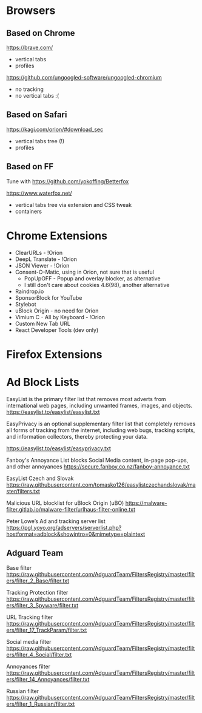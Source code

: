 # Browsers

## Based on Chrome
https://brave.com/

- vertical tabs
- profiles

https://github.com/ungoogled-software/ungoogled-chromium

- no tracking
- no vertical tabs :(

## Based on Safari
https://kagi.com/orion/#download_sec

- vertical tabs tree (!)
- profiles

## Based on FF
Tune with https://github.com/yokoffing/Betterfox

https://www.waterfox.net/

- vertical tabs tree via extension and CSS tweak
- containers

# Chrome Extensions

- ClearURLs - !Orion
- DeepL Translate - !Orion
- JSON Viewer - !Orion
- Consent-O-Matic, using in Orion, not sure that is useful
  - PopUpOFF - Popup and overlay blocker, as alternative
  - I still don't care about cookies 4.6(98), another alternative
- Raindrop.io
- SponsorBlock for YouTube
- Stylebot
- uBlock Origin - no need for Orion
- Vimium C - All by Keyboard - !Orion
- Custom New Tab URL
- React Developer Tools (dev only)

# Firefox Extensions


# Ad Block Lists

EasyList is the primary filter list that removes most adverts from international web pages, including unwanted frames, images, and objects.
https://easylist.to/easylist/easylist.txt

EasyPrivacy is an optional supplementary filter list that completely removes all forms of tracking from the internet, including web bugs, tracking scripts, and information collectors, thereby protecting your data.

https://easylist.to/easylist/easyprivacy.txt

Fanboy's Annoyance List blocks Social Media content, in-page pop-ups, and other annoyances
https://secure.fanboy.co.nz/fanboy-annoyance.txt

EasyList Czech and Slovak
https://raw.githubusercontent.com/tomasko126/easylistczechandslovak/master/filters.txt

Malicious URL blocklist for uBlock Origin (uBO)
https://malware-filter.gitlab.io/malware-filter/urlhaus-filter-online.txt

Peter Lowe’s Ad and tracking server list
https://pgl.yoyo.org/adservers/serverlist.php?hostformat=adblock&showintro=0&mimetype=plaintext

## Adguard Team
Base filter
https://raw.githubusercontent.com/AdguardTeam/FiltersRegistry/master/filters/filter_2_Base/filter.txt

Tracking Protection filter
https://raw.githubusercontent.com/AdguardTeam/FiltersRegistry/master/filters/filter_3_Spyware/filter.txt

URL Tracking filter
https://raw.githubusercontent.com/AdguardTeam/FiltersRegistry/master/filters/filter_17_TrackParam/filter.txt

Social media filter
https://raw.githubusercontent.com/AdguardTeam/FiltersRegistry/master/filters/filter_4_Social/filter.txt

Annoyances filter
https://raw.githubusercontent.com/AdguardTeam/FiltersRegistry/master/filters/filter_14_Annoyances/filter.txt

Russian filter
https://raw.githubusercontent.com/AdguardTeam/FiltersRegistry/master/filters/filter_1_Russian/filter.txt
